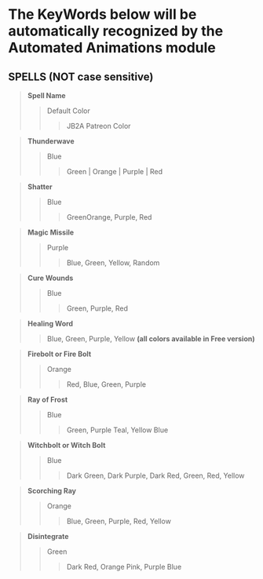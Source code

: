 # The KeyWords below will be automatically recognized by the Automated Animations module  

## SPELLS  (NOT case sensitive)

>**Spell Name**
>>Default Color
>>>JB2A Patreon Color

>**Thunderwave**
>>Blue
>>>Green | Orange | Purple | Red  

>**Shatter**
>>Blue
>>>GreenOrange, Purple, Red  

>**Magic Missile**
>>Purple
>>>Blue, Green, Yellow, Random  

>**Cure Wounds**
>>Blue
>>>Green, Purple, Red  

>**Healing Word**
>>Blue, Green, Purple, Yellow **(all colors available in Free version)**  

>**Firebolt or Fire Bolt**
>>Orange
>>>Red, Blue, Green, Purple  

>**Ray of Frost**
>>Blue
>>>Green, Purple Teal, Yellow Blue  

>**Witchbolt or Witch Bolt**
>>Blue
>>>Dark Green, Dark Purple, Dark Red, Green, Red, Yellow  

>**Scorching Ray**
>>Orange
>>>Blue, Green, Purple, Red, Yellow  

>**Disintegrate**
>>Green
>>>Dark Red, Orange Pink, Purple Blue


